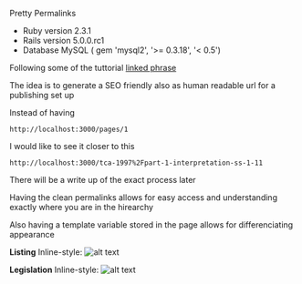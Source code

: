 Pretty Permalinks

* Ruby version
	2.3.1
* Rails version
	5.0.0.rc1
* Database
	MySQL ( gem 'mysql2', '>= 0.3.18', '< 0.5')

Following some of the tuttorial [linked phrase](http://blog.teamtreehouse.com/creating-vanity-urls-in-rails)

The idea is to generate a SEO friendly also as human readable url for a publishing set up

Instead of having 

`http://localhost:3000/pages/1` 

I would like to see it closer to this

`http://localhost:3000/tca-1997%2Fpart-1-interpretation-ss-1-11`

There will be a write up of the exact process later

Having the clean permalinks allows for easy access and understanding exactly where you are in the hirearchy

Also having a template variable stored in the page allows for differenciating appearance 

**Listing**
Inline-style: 
![alt text](http://res.cloudinary.com/dp20nga5l/image/upload/v1464089853/Screenshot_2016-05-24_12.36.40_qobezn.png "Listing layout view")

**Legislation**
Inline-style: 
![alt text](http://res.cloudinary.com/dp20nga5l/image/upload/v1464090019/Screenshot_2016-05-24_12.40.06_xeupjv.png "Legislation layout view")